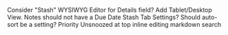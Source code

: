 Consider "Stash"
WYSIWYG Editor for Details field?
Add Tablet/Desktop View.
Notes should not have a Due Date
Stash Tab
Settings?
  Should auto-sort be a setting?
  Priority
  Unsnoozed at top
inline editing
markdown
search
